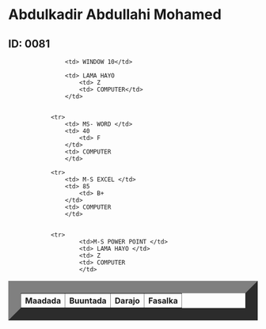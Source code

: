 
<html>
    <title> Natiijo</title>
    <head>
        <link rel="stylesheet" href="table.css"/>
        <body>  
            <h1> Abdulkadir Abdullahi Mohamed </h1>
            <h2> ID: 0081</h2>
            <table border="25">
                <tr>
                    <th>Maadada </th>
                    <th>Buuntada</th>
                    <th>Darajo</th>
                    <th>Fasalka</th>
                </tr>
                
                    <td> WINDOW 10</td>
                   
                    <td> LAMA HAYO
                        <td> Z
                        <td> COMPUTER</td>
                    </td>
           
            
                <tr>
                    <td> MS- WORD </td>
                    <td> 40
                        <td> F
                    </td>
                    <td> COMPUTER
                    </td>
          
                <tr>   
                    <td> M-S EXCEL </td>
                    <td> 85
                        <td> B+
                    </td>
                    <td> COMPUTER
                    </td>
        
               
                <tr>
                        <td>M-S POWER POINT </td>
                        <td> LAMA HAYO </td>
                        <td> Z
                        <td> COMPUTER
                        </td>
               
                  
                   
